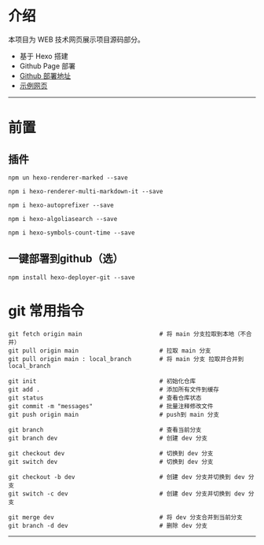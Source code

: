 # 介绍
本项目为 WEB 技术网页展示项目源码部分。
+ 基于 Hexo 搭建
+ Github Page 部署
+ [Github 部署地址](https://github.com/Fukamisora/Fukamisora.github.io)
+ [示例网页](https://fukamisora.github.io/)

------
# 前置
## 插件
```
npm un hexo-renderer-marked --save

npm i hexo-renderer-multi-markdown-it --save

npm i hexo-autoprefixer --save

npm i hexo-algoliasearch --save

npm i hexo-symbols-count-time --save
```
## 一键部署到github（选）
```
npm install hexo-deployer-git --save
```

# git 常用指令
```
git fetch origin main                      # 将 main 分支拉取到本地（不合并）
git pull origin main                       # 拉取 main 分支
git pull origin main : local_branch        # 将 main 分支 拉取并合并到 local_branch

git init                                   # 初始化仓库
git add .                                  # 添加所有文件到缓存
git status                                 # 查看仓库状态
git commit -m "messages"                   # 批量注释修改文件
git push origin main                       # push到 main 分支

git branch                                 # 查看当前分支
git branch dev                             # 创建 dev 分支

git checkout dev                           # 切换到 dev 分支
git switch dev                             # 切换到 dev 分支

git checkout -b dev                        # 创建 dev 分支并切换到 dev 分支
git switch -c dev                          # 创建 dev 分支并切换到 dev 分支

git merge dev                              # 将 dev 分支合并到当前分支
git branch -d dev                          # 删除 dev 分支
```
------
